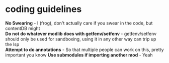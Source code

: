 # coding guidelines

**No Swearing** - I (frog), don't actually care if you swear in the code, but contentDB might  
**Do not do whatever modlib does with getfenv/setfenv** - getfenv/setfenv should only be used for sandboxing, using it in any other way can trip up the lsp  
**Attempt to do annotations** - So that multiple people can work on this, pretty important you know
**Use submodules if importing another mod** - Yeah

